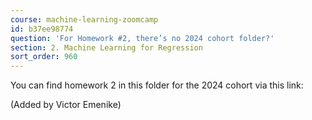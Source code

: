 ```yaml
---
course: machine-learning-zoomcamp
id: b37ee98774
question: 'For Homework #2, there’s no 2024 cohort folder?'
section: 2. Machine Learning for Regression
sort_order: 960
---
```


You can find homework 2 in this folder for the 2024 cohort via this link:

(Added by Victor Emenike)

